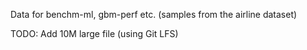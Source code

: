 Data for benchm-ml, gbm-perf etc. (samples from the airline dataset)

TODO: Add 10M large file (using Git LFS)
